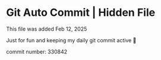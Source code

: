 # Git Auto Commit | Hidden File

This file was added Feb 12, 2025

Just for fun and keeping my daily git commit active 🤪

commit number: 330842
